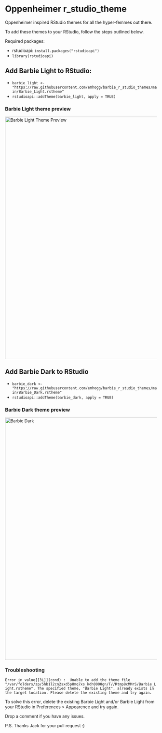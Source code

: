 # Oppenheimer r_studio_theme

Oppenheimer inspired RStudio themes for all the hyper-femmes out there.

To add these themes to your RStudio, follow the steps outlined below. 

Required packages: 
- rstudioapi: `install.packages("rstudioapi")`
- `library(rstudioapi)`

## Add Barbie Light to RStudio:
- `barbie_light <- "https://raw.githubusercontent.com/emhogg/barbie_r_studio_themes/main/Barbie_Light.rstheme"`
- `rstudioapi::addTheme(barbie_light, apply = TRUE)`

### Barbie Light theme preview
<img width="800" alt="Barbie Light Theme Preview" src="https://user-images.githubusercontent.com/83481390/208359433-27dfa486-e00a-452e-afb5-c5a05cf54807.png">

## Add Barbie Dark to RStudio
- `barbie_dark <- "https://raw.githubusercontent.com/emhogg/barbie_r_studio_themes/main/Barbie_Dark.rstheme"`
- `rstudioapi::addTheme(barbie_dark, apply = TRUE)`

### Barbie Dark theme preview
<img width="800" alt="Barbie Dark" src="https://user-images.githubusercontent.com/83481390/208359464-8482471f-f364-40c2-b793-1685b470fef9.png">

### Troubleshooting

`Error in value[[3L]](cond) : 
  Unable to add the theme file "/var/folders/zp/5hb1l2cn2sxd5p8mq7xs_kdh0000gn/T//Rtmp8cMMrS/Barbie_Light.rstheme". The specified theme, "Barbie Light", already exists in the target location. Please delete the existing theme and try again.`
  
To solve this error, delete the existing Barbie Light and/or Barbie Light from your RStudio in Preferences > Appearence and try again. 

Drop a comment if you have any issues.

P.S. Thanks Jack for your pull request :)
